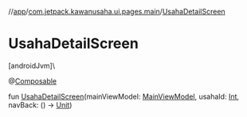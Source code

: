 //[app](../../index.md)/[com.jetpack.kawanusaha.ui.pages.main](index.md)/[UsahaDetailScreen](-usaha-detail-screen.md)

# UsahaDetailScreen

[androidJvm]\

@[Composable](https://developer.android.com/reference/kotlin/androidx/compose/runtime/Composable.html)

fun [UsahaDetailScreen](-usaha-detail-screen.md)(mainViewModel: [MainViewModel](../com.jetpack.kawanusaha.main/-main-view-model/index.md), usahaId: [Int](https://kotlinlang.org/api/latest/jvm/stdlib/kotlin/-int/index.html), navBack: () -&gt; [Unit](https://kotlinlang.org/api/latest/jvm/stdlib/kotlin/-unit/index.html))
